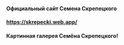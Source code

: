 #### Официальный сайт Семена Скрепецкого
#### https://skrepecki.web.app/

#### Картинная галерея Семёна Скрепецкого!